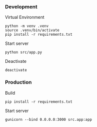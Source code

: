 
### Development
Virtual Environment
```
python -m venv .venv
source .venv/bin/activate
pip install -r requirements.txt
```
Start server
```
python src/app.py
```
Deactivate
```
deactivate
```

### Production
Build
```
pip install -r requirements.txt
```
Start server
```
gunicorn --bind 0.0.0.0:3000 src.app:app
```